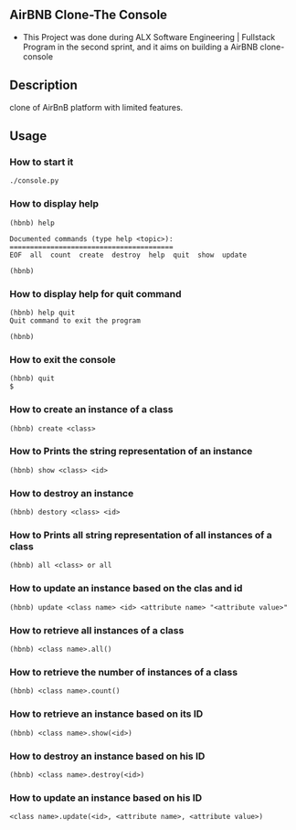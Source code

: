 ## AirBNB Clone-The Console


* This Project was done during ALX Software Engineering | Fullstack Program in the second sprint, 
and it aims on building a AirBNB clone-console

## Description

clone of AirBnB platform with limited features.

## Usage

### How to start it

    ./console.py

### How to display help

    (hbnb) help

    Documented commands (type help <topic>):
    ========================================
    EOF  all  count  create  destroy  help  quit  show  update

    (hbnb)

### How to display help for quit command

    (hbnb) help quit
    Quit command to exit the program

    (hbnb)

### How to exit the console

    (hbnb) quit
    $
 
### How to create an instance of a class

    (hbnb) create <class>

### How to Prints the string representation of an instance

    (hbnb) show <class> <id>

### How to destroy an instance 

    (hbnb) destory <class> <id>

### How to Prints all string representation of all instances of a class

    (hbnb) all <class> or all

### How to update an instance based on the clas and id

    (hbnb) update <class name> <id> <attribute name> "<attribute value>"

### How to retrieve all instances of a class

    (hbnb) <class name>.all()

### How to retrieve the number of instances of a class

	(hbnb) <class name>.count()

### How to retrieve an instance based on its ID

	(hbnb) <class name>.show(<id>)

### How to destroy an instance based on his ID
	
	(hbnb) <class name>.destroy(<id>)

### How to update an instance based on his ID
	<class name>.update(<id>, <attribute name>, <attribute value>)


